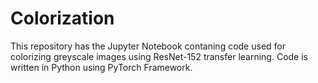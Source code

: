 # Colorization
This repository has the Jupyter Notebook contaning code used for colorizing greyscale images using ResNet-152 transfer learning.
Code is written in Python using PyTorch Framework.
